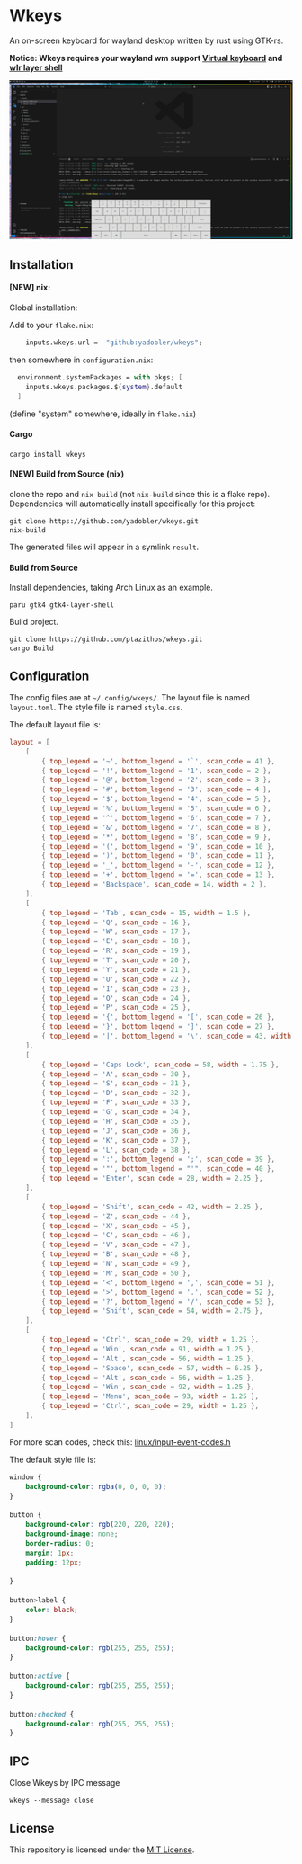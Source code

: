 # Wkeys
An on-screen keyboard for wayland desktop written by rust using GTK-rs.

**Notice: Wkeys requires your wayland wm support [Virtual keyboard](https://wayland.app/protocols/virtual-keyboard-unstable-v1) and [wlr layer shell](https://wayland.app/protocols/wlr-layer-shell-unstable-v1)**

![Default Layout](./assets/default.png)

## Installation
#### [NEW] nix:

Global installation:

Add to your `flake.nix`:
```nix
    inputs.wkeys.url =  "github:yadobler/wkeys";
```

then somewhere in `configuration.nix`:
```nix
  environment.systemPackages = with pkgs; [
    inputs.wkeys.packages.${system}.default
  ]
```
(define "system" somewhere, ideally in `flake.nix`)


#### Cargo

```shell
cargo install wkeys
```

#### [NEW] Build from Source (nix)
clone the repo and `nix build` (not `nix-build` since this is a flake repo). Dependencies will automatically install specifically for this project:
```shell
git clone https://github.com/yadobler/wkeys.git
nix-build
```
The generated files will appear in a symlink `result`.  

#### Build from Source
Install dependencies, taking Arch Linux as an example.
```shell
paru gtk4 gtk4-layer-shell
```
Build project.
```shell
git clone https://github.com/ptazithos/wkeys.git
cargo Build 
```

## Configuration
The config files are at `~/.config/wkeys/`. The layout file is named `layout.toml`. The style file is named `style.css`.


The default layout file is: 
```toml
layout = [
    [
        { top_legend = '~', bottom_legend = '`', scan_code = 41 },
        { top_legend = '!', bottom_legend = '1', scan_code = 2 },
        { top_legend = '@', bottom_legend = '2', scan_code = 3 },
        { top_legend = '#', bottom_legend = '3', scan_code = 4 },
        { top_legend = '$', bottom_legend = '4', scan_code = 5 },
        { top_legend = '%', bottom_legend = '5', scan_code = 6 },
        { top_legend = '^', bottom_legend = '6', scan_code = 7 },
        { top_legend = '&', bottom_legend = '7', scan_code = 8 },
        { top_legend = '*', bottom_legend = '8', scan_code = 9 },
        { top_legend = '(', bottom_legend = '9', scan_code = 10 },
        { top_legend = ')', bottom_legend = '0', scan_code = 11 },
        { top_legend = '_', bottom_legend = '-', scan_code = 12 },
        { top_legend = '+', bottom_legend = '=', scan_code = 13 },
        { top_legend = 'Backspace', scan_code = 14, width = 2 },
    ],
    [
        { top_legend = 'Tab', scan_code = 15, width = 1.5 },
        { top_legend = 'Q', scan_code = 16 },
        { top_legend = 'W', scan_code = 17 },
        { top_legend = 'E', scan_code = 18 },
        { top_legend = 'R', scan_code = 19 },
        { top_legend = 'T', scan_code = 20 },
        { top_legend = 'Y', scan_code = 21 },
        { top_legend = 'U', scan_code = 22 },
        { top_legend = 'I', scan_code = 23 },
        { top_legend = 'O', scan_code = 24 },
        { top_legend = 'P', scan_code = 25 },
        { top_legend = '{', bottom_legend = '[', scan_code = 26 },
        { top_legend = '}', bottom_legend = ']', scan_code = 27 },
        { top_legend = '|', bottom_legend = '\', scan_code = 43, width = 1.5 },
    ],
    [
        { top_legend = 'Caps Lock', scan_code = 58, width = 1.75 },
        { top_legend = 'A', scan_code = 30 },
        { top_legend = 'S', scan_code = 31 },
        { top_legend = 'D', scan_code = 32 },
        { top_legend = 'F', scan_code = 33 },
        { top_legend = 'G', scan_code = 34 },
        { top_legend = 'H', scan_code = 35 },
        { top_legend = 'J', scan_code = 36 },
        { top_legend = 'K', scan_code = 37 },
        { top_legend = 'L', scan_code = 38 },
        { top_legend = ':', bottom_legend = ';', scan_code = 39 },
        { top_legend = '"', bottom_legend = "'", scan_code = 40 },
        { top_legend = 'Enter', scan_code = 28, width = 2.25 },
    ],
    [
        { top_legend = 'Shift', scan_code = 42, width = 2.25 },
        { top_legend = 'Z', scan_code = 44 },
        { top_legend = 'X', scan_code = 45 },
        { top_legend = 'C', scan_code = 46 },
        { top_legend = 'V', scan_code = 47 },
        { top_legend = 'B', scan_code = 48 },
        { top_legend = 'N', scan_code = 49 },
        { top_legend = 'M', scan_code = 50 },
        { top_legend = '<', bottom_legend = ',', scan_code = 51 },
        { top_legend = '>', bottom_legend = '.', scan_code = 52 },
        { top_legend = '?', bottom_legend = '/', scan_code = 53 },
        { top_legend = 'Shift', scan_code = 54, width = 2.75 },
    ],
    [
        { top_legend = 'Ctrl', scan_code = 29, width = 1.25 },
        { top_legend = 'Win', scan_code = 91, width = 1.25 },
        { top_legend = 'Alt', scan_code = 56, width = 1.25 },
        { top_legend = 'Space', scan_code = 57, width = 6.25 },
        { top_legend = 'Alt', scan_code = 56, width = 1.25 },
        { top_legend = 'Win', scan_code = 92, width = 1.25 },
        { top_legend = 'Menu', scan_code = 93, width = 1.25 },
        { top_legend = 'Ctrl', scan_code = 29, width = 1.25 },
    ],
]

```
For more scan codes, check this: [linux/input-event-codes.h](https://github.com/torvalds/linux/blob/43fb83c17ba2d63dfb798f0be7453ed55ca3f9c2/include/uapi/linux/input-event-codes.h#L4)

The default style file is:

```css
window {
    background-color: rgba(0, 0, 0, 0);
}

button {
    background-color: rgb(220, 220, 220);
    background-image: none;
    border-radius: 0;
    margin: 1px;
    padding: 12px;

}

button>label {
    color: black;
}

button:hover {
    background-color: rgb(255, 255, 255);
}

button:active {
    background-color: rgb(255, 255, 255);
}

button:checked {
    background-color: rgb(255, 255, 255);
}
```

## IPC
Close Wkeys by IPC message
```shell
wkeys --message close
```

## License

This repository is licensed under the [MIT License](LICENSE).
